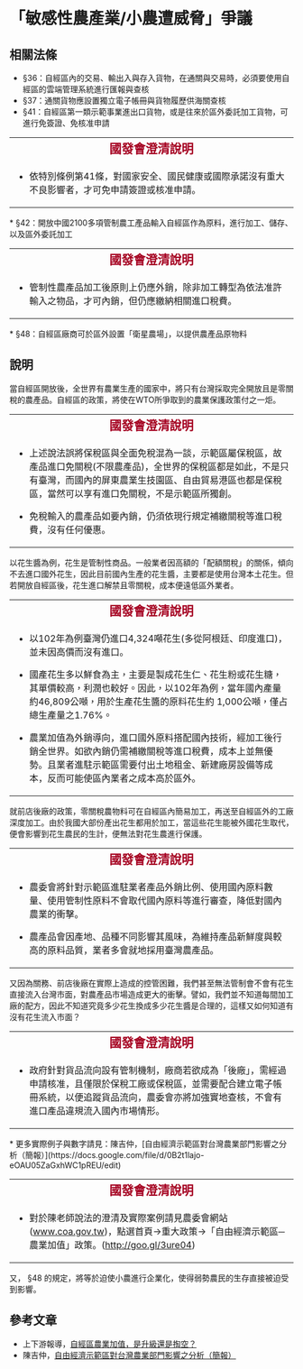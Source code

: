 # 「敏感性農產業/小農遭威脅」爭議

## 相關法條

* §36：自經區內的交易、輸出入與存入貨物，在通關與交易時，必須要使用自經區的雲端管理系統進行匯報與查核
* §37：通關貨物應設置獨立電子帳冊與貨物履歷供海關查核
* §41：自經區第一類示範事業進出口貨物，或是往來於區外委託加工貨物，可進行免簽證、免核准申請
<table border="0">
<tbody>
<tr>
<td style="text-align: center;"><strong><span style="font-size: 16pt; font-family: 微軟正黑體, sans-serif; font-style: normal; font-variant: normal; line-height: normal; color: #a50021;" lang="ZH-TW">國發會澄清說明</span></strong></td>
</tr>
<tr>
<td>
<ul>
<li>
<p>依特別條例第41條，對國家安全、國民健康或國際承諾沒有重大不良影響者，才可免申請簽證或核准申請。</p>
</li>
</ul>
</td>
</tr>
</tbody>
</table>
* §42：開放中國2100多項管制農工產品輸入自經區作為原料，進行加工、儲存、以及區外委託加工
<table border="0">
<tbody>
<tr>
<td style="text-align: center;"><strong style="text-align: center;"><span style="font-size: 16pt; font-family: 微軟正黑體, sans-serif; color: #a50021;" lang="ZH-TW">國發會澄清說明</span></strong></td>
</tr>
<tr>
<td>
<ul>
<li>
<p>管制性農產品加工後原則上仍應外銷，除非加工轉型為依法准許輸入之物品，才可內銷，但仍應繳納相關進口稅費。</p>
</li>
</ul>
</td>
</tr>
</tbody>
</table>
* §48：自經區廠商可於區外設置「衛星農場」，以提供農產品原物料

## 說明

當自經區開放後，全世界有農業生產的國家中，將只有台灣採取完全開放且是零關稅的農產品。自經區的政策，將使在WTO所爭取到的農業保護政策付之一炬。
<table border="0">
<tbody>
<tr>
<td style="text-align: center;"><strong><span style="font-size: 16pt; font-family: 微軟正黑體, sans-serif; color: #a50021;" lang="ZH-TW">國發會澄清說明</span></strong></td>
</tr>
<tr>
<td>
<ul>
<li>
<p>上述說法誤將保稅區與全面免稅混為一談，示範區屬保稅區，故產品進口免關稅(不限農產品)，全世界的保稅區都是如此，不是只有臺灣，而國內的屏東農業生技園區、自由貿易港區也都是保稅區，當然可以享有進口免關稅，不是示範區所獨創。</p>
</li>
<li>
<p>免稅輸入的農產品如要內銷，仍須依現行規定補繳關稅等進口稅費，沒有任何優惠。</p>
</li>
</ul>
</td>
</tr>
</tbody>
</table>
以花生醬為例，花生是管制性商品。一般業者因高額的「配額關稅」的關係，傾向不去進口國外花生，因此目前國內生產的花生醬，主要都是使用台灣本土花生。但若開放自經區後，花生進口解禁且零關稅，成本便遠低區外業者。
<table border="0">
<tbody>
<tr>
<td style="text-align: center;"><strong><span style="font-size: 16pt; font-family: 微軟正黑體, sans-serif; color: #a50021;" lang="ZH-TW">國發會澄清說明</span></strong></td>
</tr>
<tr>
<td>
<ul>
<li>
<p>以102年為例臺灣仍進口4,324噸花生(多從阿根廷、印度進口)，並未因高價而沒有進口。</p>
</li>
<li>
<p>國產花生多以鮮食為主，主要是製成花生仁、花生粉或花生糖，其單價較高，利潤也較好。因此，以102年為例，當年國內產量約46,809公噸，用於生產花生醬的原料花生約 1,000公噸，僅占總生產量之1.76%。</p>
</li>
<li>
<p>農業加值為外銷導向，進口國外原料搭配國內技術，經加工後行銷全世界。如欲內銷仍需補繳關稅等進口稅費，成本上並無優勢。且業者進駐示範區需要付出土地租金、新建廠房設備等成本，反而可能使區內業者之成本高於區外。</p>
</li>
</ul>
</td>
</tr>
</tbody>
</table>
就前店後廠的政策，零關稅農物料可在自經區內簡易加工，再送至自經區外的工廠深度加工。由於我國大部份產出花生都用於加工，當這些花生能被外國花生取代，便會影響到花生農民的生計，便無法對花生農進行保護。
<table border="0">
<tbody>
<tr>
<td style="text-align: center;"><strong><span style="font-size: 16pt; font-family: 微軟正黑體, sans-serif; color: #a50021;" lang="ZH-TW">國發會澄清說明</span></strong></td>
</tr>
<tr>
<td>
<ul>
<li>
<p>農委會將針對示範區進駐業者產品外銷比例、使用國內原料數量、使用管制性原料不會取代國內原料等進行審查，降低對國內農業的衝擊。</p>
</li>
<li>
<p>農產品會因產地、品種不同影響其風味，為維持產品新鮮度與較高的原料品質，業者多會就地採用臺灣農產品。</p>
</li>
</ul>
</td>
</tr>
</tbody>
</table>
又因為關務、前店後廠在實際上造成的控管困難，我們甚至無法管制會不會有花生直接流入台灣市面，對農產品市場造成更大的衝擊。譬如，我們並不知道每間加工廠的配方，因此不知道究竟多少花生換成多少花生醬是合理的，這樣又如何知道有沒有花生流入市面？
<table border="0">
<tbody>
<tr>
<td style="text-align: center;"><strong><span style="font-size: 16pt; font-family: 微軟正黑體, sans-serif; color: #a50021;" lang="ZH-TW">國發會澄清說明</span></strong></td>
</tr>
<tr>
<td>
<ul>
<li>政府針對貨品流向設有管制機制，廠商若欲成為「後廠」，需經過申請核准，且僅限於保稅工廠或保稅區，並需要配合建立電子帳冊系統，以便追蹤貨品流向，農委會亦將加強實地查核，不會有進口產品違規流入國內市場情形。</li>
</ul>
</td>
</tr>
</tbody>
</table></p>
* 更多實際例子與數字請見：陳吉仲，[自由經濟示範區對台灣農業部門影響之分析（簡報）](https://docs.google.com/file/d/0B2t1lajo-eOAU05ZaGxhWC1pREU/edit)
<table border="0">
<tbody>
<tr>
<td style="text-align: center;"><strong><span style="font-size: 16pt; font-family: 微軟正黑體, sans-serif; color: #a50021;" lang="ZH-TW">國發會澄清說明</span></strong></td>
</tr>
<tr>
<td>
<ul>
<li>
<p>對於陳老師說法的澄清及實際案例請見農委會網站(<a href="http://www.coa.gov.tw">www.coa.gov.tw</a>)，點選首頁&rarr;重大政策&rarr;「自由經濟示範區─農業加值」政策。(<a href="http://goo.gl/3ure04">http://goo.gl/3ure04</a>)</p>
</li>
</ul>
</td>
</tr>
</tbody>
</table>
又， §48 的規定，將等於迫使小農進行企業化，使得弱勢農民的生存直接被迫受到影響。

## 參考文章
* 上下游報導，[自經區農業加值，是升級還是掏空？](http://www.newsmarket.com.tw/blog/48706/)
* 陳吉仲，[自由經濟示範區對台灣農業部門影響之分析（簡報）](https://docs.google.com/file/d/0B2t1lajo-eOAU05ZaGxhWC1pREU/edit)
